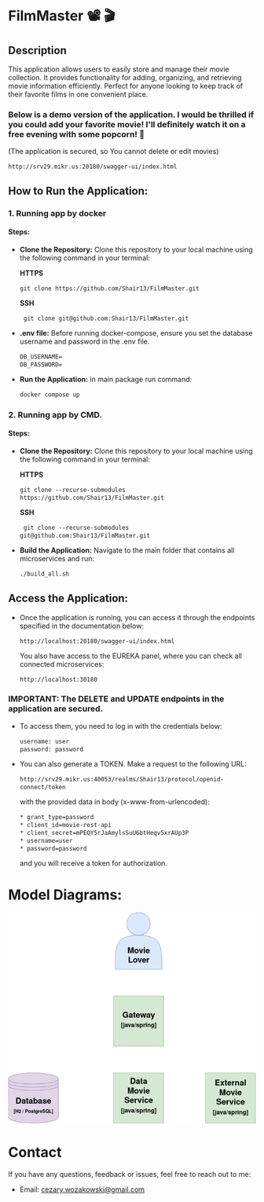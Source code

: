 # FilmMaster 📽 🎬

## Description

This application allows users to easily store and manage their movie collection. It provides functionality for adding,
organizing, and retrieving movie information efficiently. Perfect for anyone looking to keep track of their favorite
films in one convenient place.

### Below is a demo version of the application. I would be thrilled if you could add your favorite movie! I'll definitely watch it on a free evening with some popcorn! 🍿

(The application is secured, so You cannot delete or edit movies)

```
http://srv29.mikr.us:20180/swagger-ui/index.html
```

## How to Run the Application:

### 1. Running app by docker

#### Steps:

- **Clone the Repository:** Clone this repository to your local machine using the following command in your terminal:

  **HTTPS**
   ```
   git clone https://github.com/Shair13/FilmMaster.git
   ```
  **SSH**
  ```
   git clone git@github.com:Shair13/FilmMaster.git
  ```

- **.env file:** Before running docker-compose, ensure you set the database username and password in the .env file.

  ```
  DB_USERNAME=
  DB_PASSWORD=
  ```

- **Run the Application:** in main package run command:

   ```bash
   docker compose up
   ```

### 2. Running app by CMD.

#### Steps:

- **Clone the Repository:** Clone this repository to your local machine using the following command in your terminal:

  **HTTPS**
    ```
    git clone --recurse-submodules https://github.com/Shair13/FilmMaster.git
    ```
  **SSH**
   ```
    git clone --recurse-submodules git@github.com:Shair13/FilmMaster.git
   ```

- **Build the Application:** Navigate to the main folder that contains all microservices and run:

    ```bash
    ./build_all.sh
    ```

## Access the Application:
- Once the application is running, you can access it through the endpoints specified in the documentation below:

   ```
   http://localhost:20180/swagger-ui/index.html
   ```

  You also have access to the EUREKA panel, where you can check all connected microservices:

   ```
   http://localhost:30180
   ```

### IMPORTANT: The DELETE and UPDATE endpoints in the application are secured.
- To access them, you need to log in with the credentials below:

  ```
  username: user
  password: password
  ```

- You can also generate a TOKEN. Make a request to the following URL:

    ```
    http://srv29.mikr.us:40053/realms/Shair13/protocol/openid-connect/token
    ```
  with the provided data in body (x-www-from-urlencoded):

    ```
    * grant_type=password
    * client_id=movie-rest-api
    * client_secret=mPEQY5rJaAmylsSuU6btHeqv5xrAUp3P
    * username=user
    * password=password
    ```

  and you will receive a token for authorization.


# Model Diagrams:

![C4 diagrams](images/FilmMaser%204c.png)

# Contact

If you have any questions, feedback or issues, feel free to reach out to me:

- Email: cezary.wozakowski@gmail.com
    
    
    
    
    
    
 
